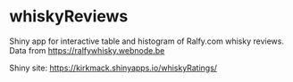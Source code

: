 # whiskyReviews

Shiny app for interactive table and histogram of Ralfy.com whisky reviews. Data from https://ralfywhisky.webnode.be

Shiny site: https://kirkmack.shinyapps.io/whiskyRatings/
